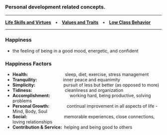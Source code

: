 ### Personal development related concepts.

*****
**[Life Skills and Virtues](/life-skills-and-virtues.md) • [Values and Traits](/values-and-traits.md) • [Low Class Behavior](/low-class-behavior.md)**
*****

### Happiness
- the feeling of being in a good mood, energetic, and confident


### Happiness Factors
- **Health:**                 sleep, diet, exercise, stress management
- **Tranquility:**            inner peace and equanimity
- **Simplicity:**             pursuit of less but better (as opposed to more)
- **Tidiness:**               cleanliness and organization
- **Accomplishment:**         working hard, being productive, solving problems
- **Personal Growth:**        continual improvement in all aspects of life - Mind, Body, Soul
- **Social:**                 memorable experiences, close connections, loving relationships
- **Contribution & Service:** helping and being good to others
